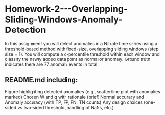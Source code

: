 # Homework-2---Overlapping-Sliding-Windows-Anomaly-Detection
In this assignment you will detect anomalies in a Nitrate time series using a threshold-based method with fixed-size, overlapping sliding windows (step size = 1). You will compute a q-percentile threshold within each window and classify the newly added data point as normal or anomaly. Ground truth indicates there are 77 anomaly events in total.

## README.md including:

Figure highlighting detected anomalies (e.g., scatter/line plot with anomalies marked)
Chosen W and q with rationale (brief)
Normal accuracy and Anomaly accuracy (with TP, FP, FN, TN counts)
Any design choices (one-sided vs two-sided threshold, handling of NaNs, etc.)
